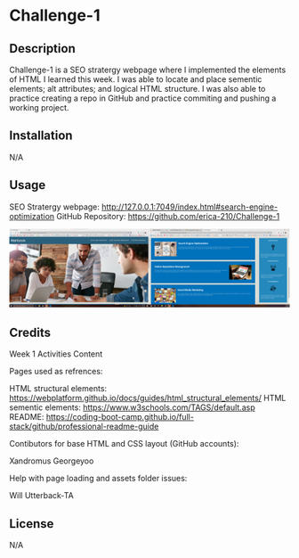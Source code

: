 # Challenge-1

## Description

Challenge-1 is a SEO stratergy webpage where I implemented the elements of HTML I learned this week. I was able to locate and place sementic elements; alt attributes; and logical HTML structure. I was also able to practice creating a repo in GitHub and practice commiting and pushing a working project. 

## Installation

N/A

## Usage

SEO Stratergy webpage: http://127.0.0.1:7049/index.html#search-engine-optimization
GitHub Repository: https://github.com/erica-210/Challenge-1

![Webpage screenshot](./assets/images/Screenshot.png)


## Credits

Week 1 Activities Content

Pages used as refrences:

HTML structural elements: https://webplatform.github.io/docs/guides/html_structural_elements/
HTML sementic elements: https://www.w3schools.com/TAGS/default.asp
README: https://coding-boot-camp.github.io/full-stack/github/professional-readme-guide

Contibutors for base HTML and CSS layout (GitHub accounts):

Xandromus
Georgeyoo

Help with page loading and assets folder issues:

Will Utterback-TA

## License

N/A